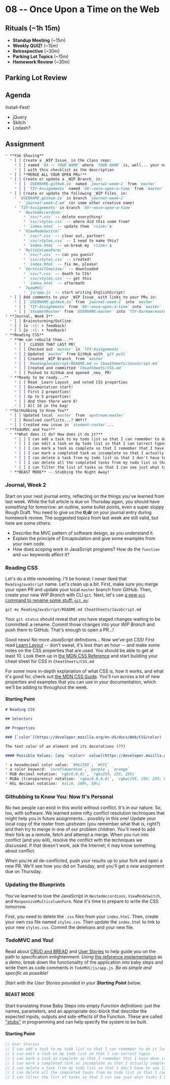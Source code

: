 # 08 -- Once Upon a Time on the Web

## Rituals (~1h 15m)

* **Standup Meeting** (~15m)
* **Weekly QUIZ!** (~15m)
* **Retrospective** (~30m)
* **Parking Lot Topics** (~15m)
* **Homework Review** (~30m)

## Parking Lot Review

## Agenda

Install-Fest!

* jQuery
* Skitch
* Lodash?

## Assignment

```markdown
* **Yak Shaving**
  * [ ] Create a _WIP Issue_ in the class repo:
    * [ ] named `08 -- YOUR NAME` where `YOUR NAME` is, well... your name.
    * [ ] with this checklist as the description
  * [ ] **MERGE ALL YOUR OPEN PRs!**
  * [ ] Create or update a _WIP Branch_ in:
    * [ ] `USERNAME.github.io` named `journal-week-2` from `master`
    * [ ] `TIY-Assignments` named `08--once-upon-a-time` from `master`
  * [ ] Create or update the following _WIP Files_ in:
    * `USERNAME.github.io` in branch `journal-week-2`
      * `journal-week-2.md` (or some other creative name)
    * `TIY-Assignments` in branch `08--once-upon-a-time`
      * `NestedAccordion/`
        * `css/*.css` -- delete everything!
        * `css/styles.css` -- where did this come from?
        * `index.html` -- update them `<link>`s
      * `ViewModeSwitch/`
        * `css/*.css` -- clear out, partner!
        * `css/styles.css` -- I need to make this?
        * `index.html` -- un-break my `<link>`s
      * `MultiColumnForm/`
        * `css/*.css` -- can you guess?
        * `css/styles.css` -- created!
        * `index.html` -- fix me, please!
      * `VerticalTimeline/` -- downloaded
        * `css/*.css` -- death to CSS!
        * `css/styles.css` -- got this
        * `index.html` -- aftermath
      * `TodoMVC/`
        * `js/app.js` -- start writing EnglishScript!
  * [ ] Add comments to your _WIP Issue_ with links to your PRs in:
    * [ ] `USERNAME.github.io` from `journal-week-2` into `master`
    * [ ] `TIY-Assignments` from `08--once-upon-a-time` into `master`
    * [ ] `StudentRoster` from `USERNAME:master` into `TIY-Durham:master`
* **Journal, Week 2**
  * [ ] Brainstorming/Outline
  * [ ] 1x :+1: + feedback!
  * [ ] 2x :+1: + feedback!
* **Reading CSS**
  * **We can rebuild them...**
    * [ ] _CLOSED THAT LAST PR!_
    * [ ] Checked out `master` in `TIY-Assignments`
    * [ ] Updated `master` from GitHub with `git pull`
    * [ ] Created _WIP Branch_ from `master`
    * [ ] `ReadingJavaScript/README.md => CheatSheets/JavaScript.md`
    * [ ] Created and committed `CheatSheets/CSS.md`
    * [ ] Pushed to GitHub and opened _new_ PR!
  * **Ready to be ready...**
    * [ ] Read _Learn Layout_ and noted CSS properties
    * [ ] Documentation start!
    * [ ] First 2 properties!
    * [ ] Up to 5 properties!
    * [ ] And then there were 8!
    * [ ] All 10 in the bag!
* **GitHubbing to Know You**
  * [ ] Updated local `master` from `upstream:master`
  * [ ] Resolved conflicts...? WHY!?
  * [ ] Created new issue in `student-roster`...
* **TodoMVC and You!**
  * **What does it do? How does it do it?**
    * [ ] I can add a task to my todo list so that I can remember to do it later.
    * [ ] I can edit a task on my todo list so that I can correct typos.
    * [ ] I can mark a task as complete so that I remember that I have done it.
    * [ ] I can mark a completed task as incomplete so that I actually complete it this time.
    * [ ] I can delete a task from my todo list so that I don't have to see it any more.
    * [ ] I can delete all the completed tasks from my todo list so that I can clean up completed tasks.
    * [ ] I can filter the list of tasks so that I can see just what tasks I have completed and what are left to do.
  * **BEAST MODE** -- Stubbing the Night Away!
```

### Journal, Week 2

Start on your next journal entry, reflecting on the things you've learned from last week. While the full article is due on Thursday again, you should have _something_ for tomorrow: an outline, some bullet points, even a super sloppy Rough Draft. You need to give us the **tl;dr** on your journal entry during homework review. The suggested topics from last week are still valid, but here are some others:

* Describe the MVC pattern of software design, as you understand it.
* Explain the principle of Encapsulation and give some examples from your own code.
* How does scoping work in JavaScript programs? How do the `function` and `var` keywords affect it?

### Reading CSS

Let's do a little remodeling. I'll be honest: I never liked that `ReadingJavaScript` name. Let's clean up a bit. First, make sure you merge your open PR and update your local `master` branch from GitHub. Then, create your _new WIP Branch_ with CLI `git`. Next, let's use [a _new_ `git` command to rename some stuff: `git mv`](http://git-scm.com/docs/git-mv):

    git mv ReadingJavaScript/README.md CheatSheets/JavaScript.md

Your `git status` should reveal that you have staged changes waiting to be committed: a rename. Commit those changes into your _WIP Branch_ and push them to GitHub. That's enough to open a PR...!

Good news! No more _JavaScript_ definitions... Now we've got CSS! First read [Learn Layout](http://learnlayout.com) -- don't sweat, it's less than an hour -- and make some notes on the CSS properties that are used. You should be able to get at least 10. Look them up in [the MDN CSS Reference](https://developer.mozilla.org/en-US/docs/Web/CSS/Reference) and start building your cheat sheet for CSS in `CheatSheets/CSS.md`

For some more in-depth explanation of what CSS is, how it works, and what it's good for, check out [the MDN CSS Guide](https://developer.mozilla.org/en-US/docs/Web/Guide/CSS). You'll run across a lot of new properties and examples that you can use in your documentation, which we'll be adding to throughout the week.


#### Starting Point

```markdown
# Reading CSS

## Selectors

## Properties

### [`color`](https://developer.mozilla.org/en-US/docs/Web/CSS/color) 

The text color of an element and its decorations (??)

#### Possible Values: [any `<color>` value](https://developer.mozilla.org/en-US/docs/Web/CSS/color_value)

* a hexadecimal color value: `#012345`, `#CCC`
* a color keyword: `cornflowerblue`, `purple`, `orange`
* RGB decimal notation: `rgb(0,0,0)`, `rgb(255, 255, 255)`
* RGBa (transparency) notation: `rgba(0,0,0,0)`, `rgba(255, 255, 255, 0.8)`
* HSL decimal notation: `hsl(0, 100%, 50%)`
```

### Githubbing to Know You: Now It's Personal

No two people can exist in this world without conflict. It's in our nature. So, too, with software. We learned some nifty conflict resolution techniques that might help you in future assignments... possibly in this one! Update your local copy of the roster from _upstream_ (you remember what that is, right?) and then try to merge in one of our problem children. You'll need to add their fork as a remote, fetch and attempt a merge. When you run into conflict (and you will), resolve the conflict with the techniques we discussed. If that doesn't work, ask the Internet; it may know something about conflict.

When you're all de-conflicted, push your results up to your fork and open a new PR. We'll see how you did on Tuesday, and you'll get a _new_ assignment due on Thursday.

### Updating the Blueprints

You've learned to love the JavaScript in `NestedAccordions`, `ViewModeSwitch`, and `ResponsiveMulticolumnForm`. Now it's time to prepare to write the CSS tomorrow.

First, you need to delete the `.css` files from your `index.html`. Then, create your own css file named `styles.css`. Then update the `index.html` to link to your new `styles.css`. Commit the deletions and your new file.

### TodoMVC and You!

Read about [CRUD and BREAD](https://en.wikipedia.org/wiki/Create,_read,_update_and_delete) and [User Stories](https://en.wikipedia.org/wiki/User_story) to help guide you on the path to specification enlightenment. Using [the reference implementation](http://todomvc.com/examples/vanillajs/) as a demo, break down the functionality of the application into baby steps and write them as code comments in `TodoMVC/js/app.js`. _Be as simple and specific as possible!_

_Start with the User Stories provided in your **Starting Point** below._

#### BEAST MODE

Start translating those Baby Steps into _empty Function definitions_: just the names, parameters, and an appropriate doc-block that describe the expected inputs, outputs and side-effects of the Function. These are called ["stubs"](https://en.wikipedia.org/wiki/Method_stub) in programming and can help specify the system to be built.

#### Starting Point

```javascript
// User Stories
// I can add a task to my todo list so that I can remember to do it later.
// I can edit a task on my todo list so that I can correct typos.
// I can mark a task as complete so that I remember that I have done it.
// I can mark a completed task as incomplete so that I actually complete it this time.
// I can delete a task from my todo list so that I don't have to see it any more.
// I can delete all the completed tasks from my todo list so that I can clean up completed tasks.
// I can filter the list of tasks so that I can see just what tasks I have completed and what are left to do.
```
